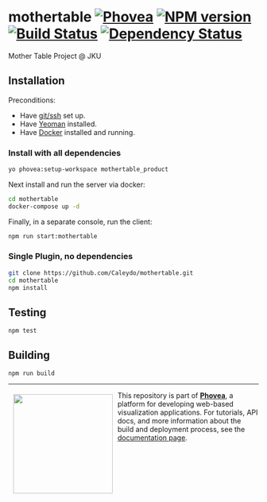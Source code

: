 mothertable [![Phovea][phovea-image]][phovea-url] [![NPM version][npm-image]][npm-url] [![Build Status][travis-image]][travis-url] [![Dependency Status][daviddm-image]][daviddm-url]
=====================

Mother Table Project @ JKU

## Installation

Preconditions: 
 * Have [git/ssh](https://help.github.com/articles/signing-commits-with-gpg/) set up.
 * Have [Yeoman](http://yeoman.io/) installed.
 * Have [Docker](https://www.docker.com/) installed and running.

### Install with all dependencies

```bash
yo phovea:setup-workspace mothertable_product
```
Next install and run the server via docker: 
```bash
cd mothertable
docker-compose up -d
```
Finally, in a separate console, run the client: 
```bash
npm run start:mothertable
```

### Single Plugin, no dependencies

```bash
git clone https://github.com/Caleydo/mothertable.git
cd mothertable
npm install
```

Testing
-------

```
npm test
```

Building
--------

```
npm run build
```



***

<a href="https://caleydo.org"><img src="http://caleydo.org/assets/images/logos/caleydo.svg" align="left" width="200px" hspace="10" vspace="6"></a>
This repository is part of **[Phovea](http://phovea.caleydo.org/)**, a platform for developing web-based visualization applications. For tutorials, API docs, and more information about the build and deployment process, see the [documentation page](http://phovea.caleydo.org).


[phovea-image]: https://img.shields.io/badge/Phovea-Application-1BA64E.svg
[phovea-url]: https://phovea.caleydo.org
[npm-image]: https://badge.fury.io/js/mothertable.svg
[npm-url]: https://npmjs.org/package/mothertable
[travis-image]: https://travis-ci.org/Caleydo/mothertable.svg?branch=master
[travis-url]: https://travis-ci.org/Caleydo/mothertable
[daviddm-image]: https://david-dm.org/Caleydo/mothertable/status.svg
[daviddm-url]: https://david-dm.org/Caleydo/mothertable
